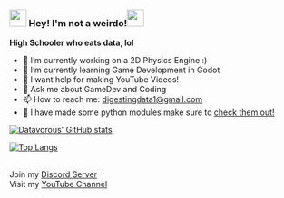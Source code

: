 ### <img src="https://emoji.gg/assets/emoji/6548-red-flames.gif" width="30px"> Hey! I'm not a weirdo!<img src="https://emoji.gg/assets/emoji/6548-red-flames.gif" width="30px">

**High Schooler who eats data, lol**

- 🔭 I’m currently working on a 2D Physics Engine :)
- 🌱 I’m currently learning Game Development in Godot
- 🤔 I want help for making YouTube Videos!
- 💬 Ask me about GameDev and Coding
- 📫 How to reach me: digestingdata1@gmail.com
- 👻 I have made some python modules make sure to [check them out!](https://pypi.org/user/Datavorous/)

[![Datavorous' GitHub stats](https://github-readme-stats.vercel.app/api?username=Datavorous&show_icons=true&theme=monokai)](https://github.com/Datavorous)

[![Top Langs](https://github-readme-stats.vercel.app/api/top-langs/?username=Datavorous&layout=compact&theme=monokai)](https://github.com/Datavorous)

<br>Join my [Discord Server](https://discord.gg/pAHyHdtSq6)
<br>Visit my [YouTube Channel](http://YouTube.com/c/Datavorous)
